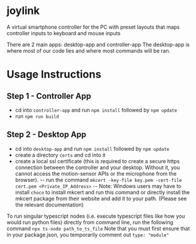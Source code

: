   # joylink
  A virtual smartphone controller for the PC with preset layouts that maps controller inputs to keyboard and mouse inputs

  There are 2 main apps: desktop-app and controller-app
  The desktop-app is where most of our code lies and where most commands will be ran. 

  # Usage Instructions
  ## Step 1 - Controller App
  - cd into `controller-app` and run `npm install` followed by `npm update`
  - run `npm run build`

  ## Step 2 - Desktop App
  - cd into `desktop-app` and run `npm install` followed by `npm update`
  - create a directory `certs` and cd into it
  - create a local ssl certificate (this is required to create a secure https connection between the controller and your desktop. Without it, you cannot access the motion-sensor APIs or the microphone from the browser).
  -- run the command `mkcert -key-file key.pem -cert-file cert.pem <Private_IP_Address>`
  -- Note: Windows users may have to install `choco` to install mkcert and run this command or directly install the mkcert package from their website and add it to your path. (Please see the relevant documentation)



  To run singular typescript nodes (i.e. execute typescript files like how you would run python files) directly from command line, run the following command `npx ts-node path_to_ts_file`
  Note that you must first ensure that in your package.json, you temporarily comment out `type: "module"`


